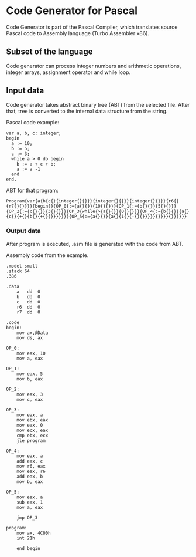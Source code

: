 # Code Generator for Pascal

Code Generator is part of the Pascal Compiler, which translates source Pascal code
to Assembly language (Turbo Assembler x86).

## Subset of the language

Code generator can process integer numbers and arithmetic operations,
integer arrays, assignment operator and while loop.

## Input data

Code generator takes abstract binary tree (ABT) from the selected file.
After that, tree is converted to the internal data structure from the string.

Pascal code example:
```
var a, b, c: integer;
begin
  a := 10;
  b := 5;
  c := 3;
  while a > 0 do begin
    b := a + c + b;
    a := a -1
  end
end.
```

ABT for that program:
```
Program{var{a{b{c{}{integer{}{}}}{integer{}{}}}{integer{}{}}}{r6{}{r7{}{}}}}{begin{}{OP_0{:={a{}{}}{10{}{}}}{OP_1{:={b{}{}}{5{}{}}}{OP_2{:={c{}{}}{3{}{}}}{OP_3{while{>{a{}{}}{0{}{}}}{OP_4{:={b{}{}}{a{}{c{}{+{}{b{}{+{}{}}}}}}}{OP_5{:={a{}{}}{a{}{1{}{-{}{}}}}}{}}}}{}}}}}}
```

### Output data

After program is executed, .asm file is generated with the code from ABT.

Assembly code from the example.
```
.model small
.stack 64
.386

.data
	a	dd	0
	b	dd	0
	c	dd	0
	r6	dd	0
	r7	dd	0

.code
begin:
	mov ax,@Data
	mov ds, ax

OP_0:
	mov eax, 10
	mov a, eax

OP_1:
	mov eax, 5
	mov b, eax

OP_2:
	mov eax, 3
	mov c, eax

OP_3:
	mov eax, a
	mov ebx, eax
	mov eax, 0
	mov ecx, eax
	cmp ebx, ecx
	jle program

OP_4:
	mov eax, a
	add eax, c
	mov r6, eax
	mov eax, r6
	add eax, b
	mov b, eax

OP_5:
	mov eax, a
	sub eax, 1
	mov a, eax

	jmp OP_3

program:	
	mov ax, 4C00h
	int 21h

	end begin
```
